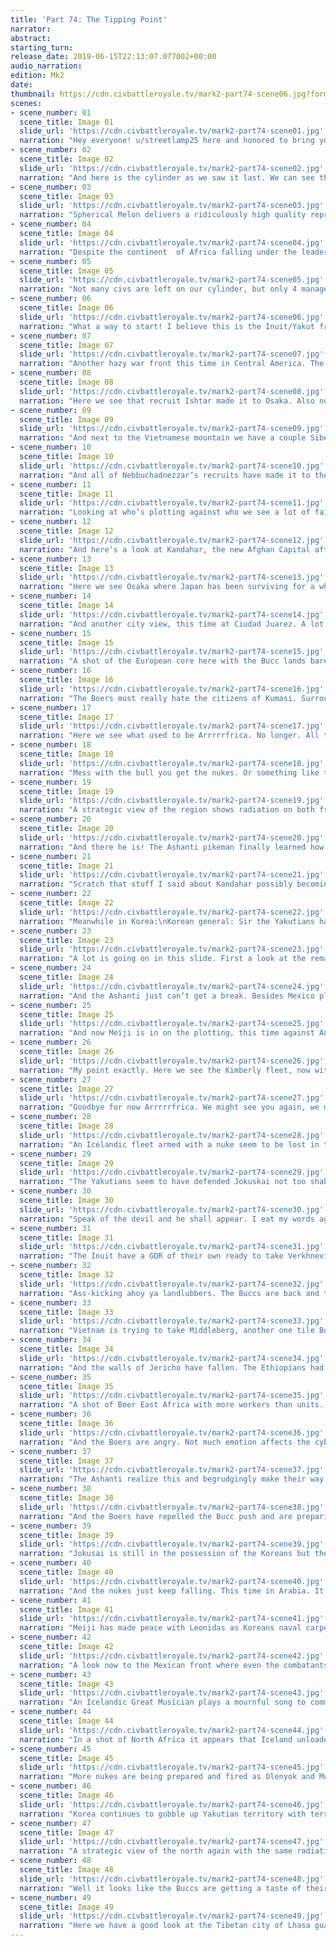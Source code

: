 ```yaml
---
title: 'Part 74: The Tipping Point'
narrator: 
abstract: 
starting_turn: 
release_date: 2019-06-15T22:13:07.077002+00:00
audio_narration: 
edition: Mk2
date: 
thumbnail: https://cdn.civbattleroyale.tv/mark2-part74-scene06.jpg?format=webp&nearlossless=1
scenes:
- scene_number: 01
  scene_title: Image 01
  slide_url: 'https://cdn.civbattleroyale.tv/mark2-part74-scene01.jpg'
  narration: "Hey everyone! u/streetlamp25 here and honored to bring you this very exciting part 74?. Shout out to TPang for the opportunity. A lot of questions were left unanswered last part and hopefully they will be answered soon. Will the Boers repel the invaders once and for all? Will the Brazilians finally realize their golden opportunity in South America? How long will it take for the Inuit to swallow yet another civilization? Will the Mongolians ever stop using Helicopters in all ways but the proper one? Stay tuned to find out in another exciting edition of the Battle Royale!"
- scene_number: 02
  scene_title: Image 02
  slide_url: 'https://cdn.civbattleroyale.tv/mark2-part74-scene02.jpg'
  narration: "And here is the cylinder as we saw it last. We can see that the African coast continues to flip and the Inuit moving in. And let‘s not forget…. \n____________________\n|                                       |\n|                                       |\n|                  RIP               |\n|                                       |\n|               DAVID             |\n|                                       |\n|                                       |\n|                                       |"
- scene_number: 03
  scene_title: Image 03
  slide_url: 'https://cdn.civbattleroyale.tv/mark2-part74-scene03.jpg'
  narration: "Spherical Melon delivers a ridiculously high quality representation of the Boer Ryk. We here are Battle Royale (tm) can only be jealous as all hell of the consistent talent in this community."
- scene_number: 04
  scene_title: Image 04
  slide_url: 'https://cdn.civbattleroyale.tv/mark2-part74-scene04.jpg'
  narration: "Despite the continent  of Africa falling under the leadership of a wisened biomechanical neckbearded Afrikaner, the Inuit still retain their top spot due to their potential to power through Yakutia‘s territory like piss through snow."
- scene_number: 05
  scene_title: Image 05
  slide_url: 'https://cdn.civbattleroyale.tv/mark2-part74-scene05.jpg'
  narration: "Not many civs are left on our cylinder, but only 4 manage to remain neutral (albeit just because they aren‘t at war it doesn‘t mean there isn‘t a veritable slew of denouncements and passive-aggressive comments on other civ‘s facebook pages."
- scene_number: 06
  scene_title: Image 06
  slide_url: 'https://cdn.civbattleroyale.tv/mark2-part74-scene06.jpg'
  narration: "What a way to start! I believe this is the Inuit/Yakut front but can‘t really tell through all the smoke and radiation. Darkhan (Yakut) seems to have taken a leaf out of the Buccaneer chapter of How to Fight Wars Good. All the Inuit cities here are in the red or black but Darkhan doesn‘t exactly have an available strike team to do anything about it."
- scene_number: 07
  scene_title: Image 07
  slide_url: 'https://cdn.civbattleroyale.tv/mark2-part74-scene07.jpg'
  narration: "Another hazy war front this time in Central America. The Buccs have the clear tech advantage here and could be looking to make gains into Mexico. On another note the Australian subs had their bring your super old outdated unit to work day up in the top left."
- scene_number: 08
  scene_title: Image 08
  slide_url: 'https://cdn.civbattleroyale.tv/mark2-part74-scene08.jpg'
  narration: "Here we see that recruit Ishtar made it to Osaka. Also notice the lack of enemy units. Looks like Meiji will survive. For now."
- scene_number: 09
  scene_title: Image 09
  slide_url: 'https://cdn.civbattleroyale.tv/mark2-part74-scene09.jpg'
  narration: "And next to the Vietnamese mountain we have a couple Siberian nukes possibly preparing to nuke the Finns to oblivion. We also see a shot of newly acquired Sibirian Kabul with only an Afghan general in the area. Looks like they‘ll be holding on to that."
- scene_number: 10
  scene_title: Image 10
  slide_url: 'https://cdn.civbattleroyale.tv/mark2-part74-scene10.jpg'
  narration: "And all of Nebbuchadnezzar‘s recruits have made it to their respective destinations so let‘s take a quick break from the action to see what they have to tell us."
- scene_number: 11
  scene_title: Image 11
  slide_url: 'https://cdn.civbattleroyale.tv/mark2-part74-scene11.jpg'
  narration: "Looking at who‘s plotting against who we see a lot of fairly meaningless rump state politics. There probably won‘t be any important game hanging wars coming out of these."
- scene_number: 12
  scene_title: Image 12
  slide_url: 'https://cdn.civbattleroyale.tv/mark2-part74-scene12.jpg'
  narration: "And here‘s a look at Kandahar, the new Afghan Capital after the fall of Kabul. A couple productive and workable tiles that would allow Hotak to stay alive to live another day if they can work out a peace deal. We can also see a Sibir hovertank picking off any odd melee units very close to the city so that peace deal better come soon."
- scene_number: 13
  scene_title: Image 13
  slide_url: 'https://cdn.civbattleroyale.tv/mark2-part74-scene13.jpg'
  narration: "Here we see Osaka where Japan has been surviving for a while now. Not many resources around and that cannon isn‘t going to repel prospective invaders if they manage to send more than one boat. For now however the Japanese are focused on their anime version of Pride and Prejudice. \n~uguuuuuu"
- scene_number: 14
  scene_title: Image 14
  slide_url: 'https://cdn.civbattleroyale.tv/mark2-part74-scene14.jpg'
  narration: "And another city view, this time at Ciudad Juarez. A lot of pillaged tiles to the south and east but the Mexican capital keeps chugging our troops to try and repel the Buccs and their power infantry squads we saw earlier."
- scene_number: 15
  scene_title: Image 15
  slide_url: 'https://cdn.civbattleroyale.tv/mark2-part74-scene15.jpg'
  narration: "A shot of the European core here with the Bucc lands bare except for some radiation and some overworked workers. In other news Gustavus (Sweden) realized that he could never abolish leg day and makes peace with Leonidas. If there‘s one thing we can take away from this is never ever diss leg day."
- scene_number: 16
  scene_title: Image 16
  slide_url: 'https://cdn.civbattleroyale.tv/mark2-part74-scene16.jpg'
  narration: "The Boers must really hate the citizens of Kumasi. Surrounded by hovertanks, Kumasi is not going fall unless the Boers get a melee unit in there. And when I say surrounded I mean like SURROUNDED. That‘s a lot of tanks for one city, even if it is a capital. At this point the city will just be bombarded to death, a sad end."
- scene_number: 17
  scene_title: Image 17
  slide_url: 'https://cdn.civbattleroyale.tv/mark2-part74-scene17.jpg'
  narration: "Here we see what used to be Arrrrrfrica. No longer. All the Buccaneer cities we can see are in the black and the boers are in a great position to finally push the Buccs out with a GDR poised to take Bamako and plenty of units ready to go."
- scene_number: 18
  scene_title: Image 18
  slide_url: 'https://cdn.civbattleroyale.tv/mark2-part74-scene18.jpg'
  narration: "Mess with the bull you get the nukes. Or something like that. It appears as if the Inuit didn‘t like being nuked (who would) and are preparing a strike of their own. The Inuit have the troops to support their strike though so this might spell trouble for the Yakut."
- scene_number: 19
  scene_title: Image 19
  slide_url: 'https://cdn.civbattleroyale.tv/mark2-part74-scene19.jpg'
  narration: "A strategic view of the region shows radiation on both fronts of the wars with Khonuu flipping back to the Mongols but surrounded by the worst radiation of the region suggesting a nuclear strike. Maybe it wiped the helicopters out and forced the Mongols to find a new strategy. Hopefully."
- scene_number: 20
  scene_title: Image 20
  slide_url: 'https://cdn.civbattleroyale.tv/mark2-part74-scene20.jpg'
  narration: "And there he is! The Ashanti pikeman finally learned how to embark into the sea and is heading back to Boer territory albeit a one tile island. Maybe he‘s looking for some vacation. Meanwhile the battle of the century is heating up as a Boer carrier faces off against a Vietnamese carrier. In all seriousness Vietnam has a decent army here. Perhaps a new front to the war?"
- scene_number: 21
  scene_title: Image 21
  slide_url: 'https://cdn.civbattleroyale.tv/mark2-part74-scene21.jpg'
  narration: "Scratch that stuff I said about Kandahar possibly becoming a safe place for the Afghans to hole up. It‘s in the black with a Siberian power infantry within striking distance. Looks like we could see another death here folks. Prepare that F key."
- scene_number: 22
  scene_title: Image 22
  slide_url: 'https://cdn.civbattleroyale.tv/mark2-part74-scene22.jpg'
  narration: "Meanwhile in Korea:\nKorean general: Sir the Yakutians have been nuking people like crazy! what should we do?\nSejong: What are we gonna do, declare war?\nGeneral: Yes supreme leader. As you say. \nSejong: You‘re joking \nGeneral: You outlawed sarcasm yesterday remember?\nSejong: Ahh yes. Well get on with it then. And nuke something for the hell of it. We‘ll just say it was a test. \nTrue story. But anyway the Koreans already have Jokuskai surrounded and in the red. This definitely isn‘t Yakutias part."
- scene_number: 23
  scene_title: Image 23
  slide_url: 'https://cdn.civbattleroyale.tv/mark2-part74-scene23.jpg'
  narration: "A lot is going on in this slide. First a look at the remains of Etharabia with Jericho on the red. Thankfully for them, no enemy units are close (EXCEPT FOR THE GIANT RADIOACTIVE BOER SCORPIONS BUT THAT‘S OKAY NO NEED TO WORRY). Prime the F keys. The Jewish Inquisitor seems to have lost his protector as he wanders towards Gaza only now believing the stories of his homeland in red and gray. You‘ve got to feel sorry for them as now Hotak (Afghanistan) Is plotting against them. It seems as if the world is trying to stop the Jewish Inquisition from happening before it even starts. Yakutia also has made peace with Sibir in hopes of strengthening their eastern front."
- scene_number: 24
  scene_title: Image 24
  slide_url: 'https://cdn.civbattleroyale.tv/mark2-part74-scene24.jpg'
  narration: "And the Ashanti just can‘t get a break. Besides Mexico plotting against everyones favorite pikeman, look what Vietnam did! Just as the Ashanti were about to enjoy a nice relaxed beachfront vacation, Vietnam decided to spite the Ashanti and snipe the hot bed of the nice relaxed beachfront activities. The Ashanti are left with only their pool of tears to swim in, a sad replacement to nice relaxed beachfront activities."
- scene_number: 25
  scene_title: Image 25
  slide_url: 'https://cdn.civbattleroyale.tv/mark2-part74-scene25.jpg'
  narration: "And now Meiji is in on the plotting, this time against Anawrahta (Burma). And although Burma has been dead for a while now (since part 44, although rumour has it that a musician still roams the seas around Arabia entertaining sailors for a twenty), the Japanese might become a bit too greedy with their plotting and anger a legitimate power. Maybe not such a smart idea. While Japanese cannons are mighty, they‘re also cannons. And there‘s one so….."
- scene_number: 26
  scene_title: Image 26
  slide_url: 'https://cdn.civbattleroyale.tv/mark2-part74-scene26.jpg'
  narration: "My point exactly. Here we see the Kimberly fleet, now with more boats (a groundbreaking strategy) and a nuke. Shooting a nuke with a cannon is difficult and won‘t really prevent the nuke from ravaging the land but don’t tell Meiji that"
- scene_number: 27
  scene_title: Image 27
  slide_url: 'https://cdn.civbattleroyale.tv/mark2-part74-scene27.jpg'
  narration: "Goodbye for now Arrrrrfrica. We might see you again, we might not. Personally I want rum to rule the world but that glorious dream might have to be put on hold. The Boers have landed a hovertank in Iberia so it could be the start of Boerope."
- scene_number: 28
  scene_title: Image 28
  slide_url: 'https://cdn.civbattleroyale.tv/mark2-part74-scene28.jpg'
  narration: "An Icelandic fleet armed with a nuke seem to be lost in the warm waters of the pacific. Or are they? The Buccs core is still void of anything but workers, but the Icelandic troops would have to go through the wall of carriers, a daunting task in itself."
- scene_number: 29
  scene_title: Image 29
  slide_url: 'https://cdn.civbattleroyale.tv/mark2-part74-scene29.jpg'
  narration: "The Yakutians seem to have defended Jokuskai not too shabbily. It‘s still in the red but not as many sarcasm deprived Koreans surround it. Druzhna has also been lowed to the red however with Korean reinforcements ready in the south to go to either city."
- scene_number: 30
  scene_title: Image 30
  slide_url: 'https://cdn.civbattleroyale.tv/mark2-part74-scene30.jpg'
  narration: "Speak of the devil and he shall appear. I eat my words again as the Koreans power through and grab Jokusai. A GDR is ready to take Druzhna and free up the hovertanks to harass the Yakut settler who is just in the wrong place at the wrong time."
- scene_number: 31
  scene_title: Image 31
  slide_url: 'https://cdn.civbattleroyale.tv/mark2-part74-scene31.jpg'
  narration: "The Inuit have a GDR of their own ready to take Verkhnevilyuysk (say that 5 time fast). There seems to be every color of unit surrounding it except brown and blue. The Yakuts are really losing ground here and with two superpowers pushing on their core, they might not make it out of this one."
- scene_number: 32
  scene_title: Image 32
  slide_url: 'https://cdn.civbattleroyale.tv/mark2-part74-scene32.jpg'
  narration: "Ass-kicking ahoy ya landlubbers. The Buccs are back and they‘re all out of bubble gum. They have retaken most of the cities they lost the last time we looked here and Iceland has gotten in in the action. Now all the Boer cities are on the black and a Bucc paratrooper, after a rousing pep talk and a bottle of rum has landed alone in the heart of the Boers primed to snipe Quarzazate. With some luck they could actually hold it as the nearest Boer units are workers and a hovertank."
- scene_number: 33
  scene_title: Image 33
  slide_url: 'https://cdn.civbattleroyale.tv/mark2-part74-scene33.jpg'
  narration: "Vietnam is trying to take Middleberg, another one tile Boer city. Their plans of taking it with one boat (seriously the AI strategy is golden) should be foiled by the drone laden carriers sporadically placed around this shot."
- scene_number: 34
  scene_title: Image 34
  slide_url: 'https://cdn.civbattleroyale.tv/mark2-part74-scene34.jpg'
  narration: "And the walls of Jericho have fallen. The Ethiopians had a good run, building up a sizable empire in east Africa and Arabia but being so close to the Boers was always going to be a huge hurdle for Selassie. RIP."
- scene_number: 35
  scene_title: Image 35
  slide_url: 'https://cdn.civbattleroyale.tv/mark2-part74-scene35.jpg'
  narration: "A shot of Boer East Africa with more workers than units. Baghdad is in yellow but with only one hovertank attacking the Boers would be hard pressed to keep it if they could take it. Which they can’t because of the whole hovertank thing."
- scene_number: 36
  scene_title: Image 36
  slide_url: 'https://cdn.civbattleroyale.tv/mark2-part74-scene36.jpg'
  narration: "And the Boers are angry. Not much emotion affects the cyboergs these days, but prevent the Ashanti from nice relaxing beachfront activities?  DEATH. I mean 4 nukes is probably overkill. At this point what would remain of that strike wouldn‘t make nice relaxing beachfront activities enjoyable."
- scene_number: 37
  scene_title: Image 37
  slide_url: 'https://cdn.civbattleroyale.tv/mark2-part74-scene37.jpg'
  narration: "The Ashanti realize this and begrudgingly make their way back to the mainland noticing the Vietnamese border gore cutting Sri Lanka in two. They might want to talk to the inquisitor about freeing their respective homelands."
- scene_number: 38
  scene_title: Image 38
  slide_url: 'https://cdn.civbattleroyale.tv/mark2-part74-scene38.jpg'
  narration: "And the Boers have repelled the Bucc push and are preparing a push of their own. This remains one of the most fluctuating fronts of the entire BR. One turn you think the Buccs are gonna hold their land and he next the Boers have purged them out. Makes for great action and makes my job easy (except for the whole predicting part)"
- scene_number: 39
  scene_title: Image 39
  slide_url: 'https://cdn.civbattleroyale.tv/mark2-part74-scene39.jpg'
  narration: "Jokusai is still in the possession of the Koreans but the Yakuts have units nearby ready to flip it back. Druzhna is now in the black and will fall soon. Meanwhile in the top right Verkhnevilyuysk is also in the red. Worse news for the Yakut… The Mongol helicopters survived and are coming from the southeast."
- scene_number: 40
  scene_title: Image 40
  slide_url: 'https://cdn.civbattleroyale.tv/mark2-part74-scene40.jpg'
  narration: "And the nukes just keep falling. This time in Arabia. It looks like both sides were nuked and there‘s a nice fallout patch to commemorate the ruins of Damascus. Afghanistan keeps plotting against dead Civs just to make them feel powerful again."
- scene_number: 41
  scene_title: Image 41
  slide_url: 'https://cdn.civbattleroyale.tv/mark2-part74-scene41.jpg'
  narration: "Meiji has made peace with Leonidas as Koreans naval carpet extends close and closer to mainland Japan. A Finnish paratrooper is just “passing through” while two more look on from the north ready for their orders. Soon the hologram of Emperor Kekkonen could crackle through, “Execute order 66”."
- scene_number: 42
  scene_title: Image 42
  slide_url: 'https://cdn.civbattleroyale.tv/mark2-part74-scene42.jpg'
  narration: "A look now to the Mexican front where even the combatants can‘t tell if they‘ve been nuked again due to the insane amount of smoke. Ciudad Juarez is still in the red but has been reinforced by friendly Mexican units who are still out-teched by the Buccs"
- scene_number: 43
  scene_title: Image 43
  slide_url: 'https://cdn.civbattleroyale.tv/mark2-part74-scene43.jpg'
  narration: "An Icelandic Great Musician plays a mournful song to commemorate the lives and AI lost in the most recent glassing of West Africa and even Iberia. The death by nukes toll is getting higher and higher. Don‘t you just wish the World Council would abolish them? That was the first thing the AI in Civ IV would do…."
- scene_number: 44
  scene_title: Image 44
  slide_url: 'https://cdn.civbattleroyale.tv/mark2-part74-scene44.jpg'
  narration: "In a shot of North Africa it appears that Iceland unloaded their arsenal we saw last part here as well. No Boer is safe from the strength of suns. The Bucc holdings here are under siege from the Boers who demand revenge for their West African friends slain by the atom bomb. Boers don’t hate these cities as much as Kumasi but thats still a sizeable army."
- scene_number: 45
  scene_title: Image 45
  slide_url: 'https://cdn.civbattleroyale.tv/mark2-part74-scene45.jpg'
  narration: "More nukes are being prepared and fired as Olenyok and Mukhtuy are in the red and surrounded by the Yakut Navy and a mighty worker, killer of Inuit, conqueror of cities,  protector of Yakut, and all that jazz."
- scene_number: 46
  scene_title: Image 46
  slide_url: 'https://cdn.civbattleroyale.tv/mark2-part74-scene46.jpg'
  narration: "Korea continues to gobble up Yakutian territory with terrifyingly passive ease."
- scene_number: 47
  scene_title: Image 47
  slide_url: 'https://cdn.civbattleroyale.tv/mark2-part74-scene47.jpg'
  narration: "A strategic view of the north again with the same radiation problem that most people are having. The Inuit haven‘t made a large amount of progress this part but again keep slowly pushing through the Yakut. The addition of the Koreans to the war definitely will open the Yakut up even more."
- scene_number: 48
  scene_title: Image 48
  slide_url: 'https://cdn.civbattleroyale.tv/mark2-part74-scene48.jpg'
  narration: "Well it looks like the Buccs are getting a taste of their own medicine as multiple nukes are unleashed on Buccaneer Spain. The best news for the Buccs right now is that their caravel wasn‘t blown to bits."
- scene_number: 49
  scene_title: Image 49
  slide_url: 'https://cdn.civbattleroyale.tv/mark2-part74-scene49.jpg'
  narration: "Here we have a good look at the Tibetan city of Lhasa guarded by an invincible army….. Of caravans. But an army is an army and if you want to build a metric buttload of caravans go ahead. To each his own. \nThat‘s all folks. See you next time on the Battle Royale!"
---
```

